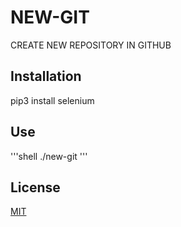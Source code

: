 # NEW-GIT

CREATE NEW REPOSITORY IN GITHUB

## Installation

pip3 install selenium

## Use
'''shell
./new-git <nameReposity>
'''
## License
[MIT](https://choosealicense.com/licenses/mit/)
